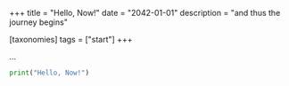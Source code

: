 +++
title = "Hello, Now!"
date = "2042-01-01"
description = "and thus the journey begins"

[taxonomies]
tags = ["start"]
+++

...

```python
print("Hello, Now!")
```
